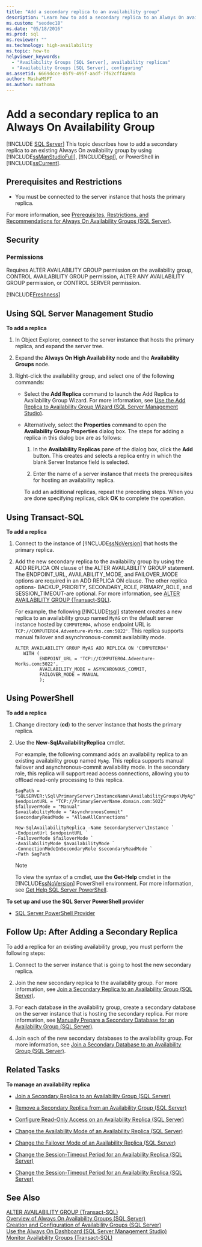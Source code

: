 ```yaml
---
title: "Add a secondary replica to an availability group"
description: "Learn how to add a secondary replica to an Always On availability group using either Transact-SQL (T-SQL), PowerShell, or the Availability Group Wizard in SQL Server Management Studio (SSMS)."
ms.custom: "seodec18"
ms.date: "05/18/2016"
ms.prod: sql
ms.reviewer: ""
ms.technology: high-availability
ms.topic: how-to
helpviewer_keywords: 
  - "Availability Groups [SQL Server], availability replicas"
  - "Availability Groups [SQL Server], configuring"
ms.assetid: 6669dcce-85f9-495f-aadf-7f62cff4a9da
author: MashaMSFT
ms.author: mathoma
---
```

# Add a secondary replica to an Always On Availability Group
[!INCLUDE [SQL Server](../../../includes/applies-to-version/sqlserver.md)]
  This topic describes how to add a secondary replica to an existing Always On availability group by using [!INCLUDE[ssManStudioFull](../../../includes/ssmanstudiofull-md.md)], [!INCLUDE[tsql](../../../includes/tsql-md.md)], or PowerShell in [!INCLUDE[ssCurrent](../../../includes/sscurrent-md.md)].  

  
##  <a name="PrerequisitesRestrictions"></a> Prerequisites and Restrictions  
  
-   You must be connected to the server instance that hosts the primary replica.  
  
 For more information, see [Prerequisites, Restrictions, and Recommendations for Always On Availability Groups &#40;SQL Server&#41;](../../../database-engine/availability-groups/windows/prereqs-restrictions-recommendations-always-on-availability.md).  

##  <a name="Security"></a> Security  
  
###  <a name="Permissions"></a> Permissions  
 Requires ALTER AVAILABILITY GROUP permission on the availability group, CONTROL AVAILABILITY GROUP permission, ALTER ANY AVAILABILITY GROUP permission, or CONTROL SERVER permission.  

[!INCLUDE[Freshness](../../../includes/paragraph-content/fresh-note-steps-feedback.md)]

##  <a name="SSMSProcedure"></a> Using SQL Server Management Studio  
 **To add a replica**  
  
1.  In Object Explorer, connect to the server instance that hosts the primary replica, and expand the server tree.  
  
2.  Expand the **Always On High Availability** node and the **Availability Groups** node.  
  
3.  Right-click the availability group, and select one of the following commands:  
  
    -   Select the **Add Replica** command to launch the Add Replica to Availability Group Wizard. For more information, see [Use the Add Replica to Availability Group Wizard &#40;SQL Server Management Studio&#41;](../../../database-engine/availability-groups/windows/use-the-add-replica-to-availability-group-wizard-sql-server-management-studio.md).  
  
    -   Alternatively, select the **Properties** command to open the **Availability Group Properties** dialog box. The steps for adding a replica in this dialog box are as follows:  
  
        1.  In the **Availability Replicas** pane of the dialog box, click the **Add** button. This creates and selects a replica entry in which the blank Server Instance field is selected.  
  
        2.  Enter the name of a server instance that meets the prerequisites for hosting an availability replica.  
  
         To add an additional replicas, repeat the preceding steps. When you are done specifying replicas, click **OK** to complete the operation.  
  
##  <a name="TsqlProcedure"></a> Using Transact-SQL  
 **To add a replica**  
  
1.  Connect to the instance of [!INCLUDE[ssNoVersion](../../../includes/ssnoversion-md.md)] that hosts the primary replica.  
  
2.  Add the new secondary replica to the availability group by using the ADD REPLICA ON clause of the ALTER AVAILABILITY GROUP statement. The ENDPOINT_URL, AVAILABILITY_MODE, and FAILOVER_MODE options are required in an ADD REPLICA ON clause. The other replica options- BACKUP_PRIORITY, SECONDARY_ROLE, PRIMARY_ROLE, and SESSION_TIMEOUT-are optional. For more information, see [ALTER AVAILABILITY GROUP &#40;Transact-SQL&#41;](../../../t-sql/statements/alter-availability-group-transact-sql.md).  
  
     For example, the following [!INCLUDE[tsql](../../../includes/tsql-md.md)] statement creates a new replica to an availability group named `MyAG` on the default server instance hosted by `COMPUTER04`, whose endpoint URL is `TCP://COMPUTER04.Adventure-Works.com:5022'`. This replica supports manual failover and asynchronous-commit availability mode.  
  
    ```  
    ALTER AVAILABILITY GROUP MyAG ADD REPLICA ON 'COMPUTER04'   
       WITH (  
             ENDPOINT_URL = 'TCP://COMPUTER04.Adventure-Works.com:5022',  
             AVAILABILITY_MODE = ASYNCHRONOUS_COMMIT,  
             FAILOVER_MODE = MANUAL  
             );  
    ```  
  
##  <a name="PowerShellProcedure"></a> Using PowerShell  
 **To add a replica**  
  
1.  Change directory (**cd**) to the server instance that hosts the primary replica.  
  
2.  Use the **New-SqlAvailabilityReplica** cmdlet.  
  
     For example, the following command adds an availability replica to an existing availability group named `MyAg`. This replica supports manual failover and asynchronous-commit availability mode. In the secondary role, this replica will support read access connections, allowing you to offload read-only processing to this replica.  
  
    ```  
    $agPath = "SQLSERVER:\Sql\PrimaryServer\InstanceName\AvailabilityGroups\MyAg"  
    $endpointURL = "TCP://PrimaryServerName.domain.com:5022"  
    $failoverMode = "Manual"  
    $availabilityMode = "AsynchronousCommit"  
    $secondaryReadMode = "AllowAllConnections"  
  
    New-SqlAvailabilityReplica -Name SecondaryServer\Instance `   
    -EndpointUrl $endpointURL `   
    -FailoverMode $failoverMode `   
    -AvailabilityMode $availabilityMode `   
    -ConnectionModeInSecondaryRole $secondaryReadMode `   
    -Path $agPath  
    ```  
  
    > [!NOTE]  
    >  To view the syntax of a cmdlet, use the **Get-Help** cmdlet in the [!INCLUDE[ssNoVersion](../../../includes/ssnoversion-md.md)] PowerShell environment. For more information, see [Get Help SQL Server PowerShell](../../../powershell/sql-server-powershell.md).  
  
 **To set up and use the SQL Server PowerShell provider**  
  
-   [SQL Server PowerShell Provider](../../../powershell/sql-server-powershell-provider.md)  
  
##  <a name="FollowUp"></a> Follow Up: After Adding a Secondary Replica  
 To add a replica for an existing availability group, you must perform the following steps:  
  
1.  Connect to the server instance that is going to host the new secondary replica.  
  
2.  Join the new secondary replica to the availability group. For more information, see [Join a Secondary Replica to an Availability Group &#40;SQL Server&#41;](../../../database-engine/availability-groups/windows/join-a-secondary-replica-to-an-availability-group-sql-server.md).  
  
3.  For each database in the availability group, create a secondary database on the server instance that is hosting the secondary replica. For more information, see [Manually Prepare a Secondary Database for an Availability Group &#40;SQL Server&#41;](../../../database-engine/availability-groups/windows/manually-prepare-a-secondary-database-for-an-availability-group-sql-server.md).  
  
4.  Join each of the new secondary databases to the availability group. For more information, see [Join a Secondary Database to an Availability Group &#40;SQL Server&#41;](../../../database-engine/availability-groups/windows/join-a-secondary-database-to-an-availability-group-sql-server.md).  
  
##  <a name="RelatedTasks"></a> Related Tasks  
 **To manage an availability replica**  
  
-   [Join a Secondary Replica to an Availability Group &#40;SQL Server&#41;](../../../database-engine/availability-groups/windows/join-a-secondary-replica-to-an-availability-group-sql-server.md)  
  
-   [Remove a Secondary Replica from an Availability Group &#40;SQL Server&#41;](../../../database-engine/availability-groups/windows/remove-a-secondary-replica-from-an-availability-group-sql-server.md)  
  
-   [Configure Read-Only Access on an Availability Replica &#40;SQL Server&#41;](../../../database-engine/availability-groups/windows/configure-read-only-access-on-an-availability-replica-sql-server.md)  
  
-   [Change the Availability Mode of an Availability Replica &#40;SQL Server&#41;](../../../database-engine/availability-groups/windows/change-the-availability-mode-of-an-availability-replica-sql-server.md)  
  
-   [Change the Failover Mode of an Availability Replica &#40;SQL Server&#41;](../../../database-engine/availability-groups/windows/change-the-failover-mode-of-an-availability-replica-sql-server.md)  
  
-   [Change the Session-Timeout Period for an Availability Replica &#40;SQL Server&#41;](../../../database-engine/availability-groups/windows/change-the-session-timeout-period-for-an-availability-replica-sql-server.md)  
  
-   [Change the Session-Timeout Period for an Availability Replica &#40;SQL Server&#41;](../../../database-engine/availability-groups/windows/change-the-session-timeout-period-for-an-availability-replica-sql-server.md)  
  
## See Also  
 [ALTER AVAILABILITY GROUP &#40;Transact-SQL&#41;](../../../t-sql/statements/alter-availability-group-transact-sql.md)   
 [Overview of Always On Availability Groups &#40;SQL Server&#41;](../../../database-engine/availability-groups/windows/overview-of-always-on-availability-groups-sql-server.md)   
 [Creation and Configuration of Availability Groups &#40;SQL Server&#41;](../../../database-engine/availability-groups/windows/creation-and-configuration-of-availability-groups-sql-server.md)   
 [Use the Always On Dashboard &#40;SQL Server Management Studio&#41;](../../../database-engine/availability-groups/windows/use-the-always-on-dashboard-sql-server-management-studio.md)   
 [Monitor Availability Groups &#40;Transact-SQL&#41;](../../../database-engine/availability-groups/windows/monitor-availability-groups-transact-sql.md)  
  
